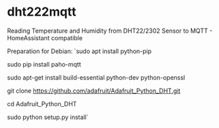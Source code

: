 # dht222mqtt
Reading Temperature and Humidity from DHT22/2302 Sensor to MQTT - HomeAssistant compatible

Preparation for Debian:
`sudo apt install python-pip

sudo pip install paho-mqtt

sudo apt-get install build-essential python-dev python-openssl

git clone https://github.com/adafruit/Adafruit_Python_DHT.git

cd Adafruit_Python_DHT

sudo python setup.py install`
